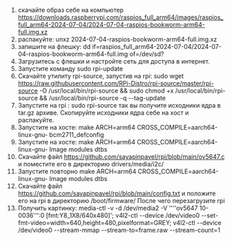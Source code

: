 1. скачайте образ себе на компьютер https://downloads.raspberrypi.com/raspios_full_arm64/images/raspios_full_arm64-2024-07-04/2024-07-04-raspios-bookworm-arm64-full.img.xz
2. распакуйте: unxz 2024-07-04-raspios-bookworm-arm64-full.img.xz 
3. запишите на флешку: dd if=raspios_full_arm64-2024-07-04/2024-07-04-raspios-bookworm-arm64-full.img of=/dev/sd?
4. Загрузитесь с флешки и настройте сеть для доступа в интернет.
5. Запустите команду sudo rpi-update 
7. Скачайте утилиту rpi-source, запустив на rpi: sudo wget https://raw.githubusercontent.com/RPi-Distro/rpi-source/master/rpi-source -O /usr/local/bin/rpi-source && sudo chmod +x /usr/local/bin/rpi-source && /usr/local/bin/rpi-source -q --tag-update
8. Запустите на rpi : sudo rpi-source так вы получите исходники ядра в tar.gz архиве. Скопируйте исходники ядра себе на хост и распакуйте.
9. Запустите на хосте: make ARCH=arm64 CROSS_COMPILE=aarch64-linux-gnu- bcm2711_defconfig 
10. Запустите на хосте: make ARCH=arm64 CROSS_COMPILE=aarch64-linux-gnu- Image modules dtbs
11. Скачайте файл https://github.com/sayapinpavel/rpi/blob/main/ov5647.c и поместите его в директорию drivers/media/i2c/
12. Запустите повторно make ARCH=arm64 CROSS_COMPILE=aarch64-linux-gnu- Image modules dtbs
13. Скачайте файл https://github.com/sayapinpavel/rpi/blob/main/config.txt и положите его на rpi в директорию /boot/firmware/  После чего перезагрузите rpi
14. Получить картинку: media-ctl  -v -d /dev/media2 -V ''\''ov5647 10-0036'\'':0 [fmt:Y8_1X8/640x480]'; v4l2-ctl --device /dev/video0 --set-fmt-video=width=640,height=480,pixelformat=GREY; v4l2-ctl --device /dev/video0 --stream-mmap --stream-to=frame.raw --stream-count=1
